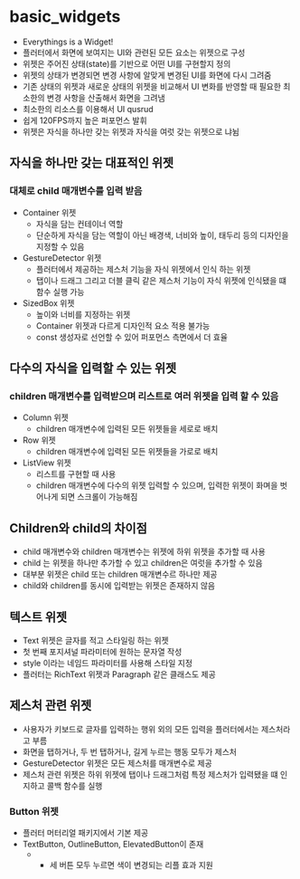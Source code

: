 # basic_widgets
- Everythings is a Widget!
- 플러터에서 화면에 보여지는 UI와 관련된 모든 요소는 위젯으로 구성
- 위젯은 주어진 상태(state)를 기반으로 어떤 UI를 구현할지 정의
- 위젯의 상태가 변경되면 변경 사항에 알맞게 변경된 UI를 화면에 다시 그려줌
- 기존 상태의 위젯과 새로운 상태의 위젯을 비교해서 UI 변화를 반영할 때 필요한 최소한의 변경 사항을 산출해서 화면을 그려냄
- 최소한의 리소스를 이용해서 UI qusrud
- 쉽게 120FPS까지 높은 퍼포먼스 발휘
- 위젯은 자식을 하나만 갖는 위젯과 자식을 여럿 갖는 위젯으로 냐뉨
## 자식을 하나만 갖는 대표적인 위젯
### 대체로 child 매개변수를 입력 받음
- Container 위젯 
  - 자식을 담는 컨테이너 역할
  - 단순하게 자식을 담는 역할이 아닌 배경색, 너비와 높이, 태두리 등의 디자인을 지정할 수 있음
- GestureDetector 위젯
  - 플러터에서 제공하는 제스처 기능을 자식 위젯에서 인식 하는 위젯
  - 탭이나 드래그 그리고 더블 클릭 같은 제스처 기능이 자식 위젯에 인식됐을 떄 함수 실행 가능
- SizedBox 위젯 
  - 높이와 너비를 지정하는 위젯
  - Container 위젯과 다르게 디자인적 요소 적용 불가능
  - const 생성자로 선언할 수 있어 퍼포먼스 측면에서 더 효율

## 다수의 자식을 입력할 수 있는 위젯
### children 매개변수를 입력받으며 리스트로 여러 위젯을 입력 할 수 있음
- Column 위젯 
  - children 매개변수에 입력된 모든 위젯들을 세로로 배치
- Row 위젯
  - children 매개변수에 입력된 모든 위젯들을 가로로 배치
- ListView 위젯
  - 리스트를 구현할 때 사용
  - children 매개변수에 다수의 위젯 입력할 수 있으며, 입력한 위젯이 화며을 벗어나게 되면 스크롤이 가능해짐


## Children와 child의 차이점
- child 매개변수와 children 매개변수는 위젯에 하위 위젯을 추가할 때 사용
- child 는 위젯을 하나만 추가할 수 있고 children은 여럿을 추가할 수 있음
- 대부분 위젯은 child 또는 children 매개변수르 하나만 제공
- child와 children를 동시에 입력받는 위젯은 존재하지 않음

## 텍스트 위젯
- Text 위젯은 글자를 적고 스타일링 하는 위젯
- 첫 번째 포지셔널 파라미터에 원하는 문자열 작성
- style 이라는 네임드 파라미터를 사용해 스타일 지정
- 플러터는 RichText 위젯과 Paragraph 같은 클래스도 제공

## 제스처 관련 위젯
- 사용자가 키보드로 글자를 입력하는 행위 외의 모든 입력을 플러터에서는 제스처라고 부름
- 화면을 탭하거나, 두 번 탭하거나, 길게 누르는 행동 모두가 제스처
- GestureDetector 위젯은 모든 제스처를 매개변수로 제공
- 제스처 관련 위젯은 하위 위젯에 탭이나 드래그처럼 특정 제스처가 입력됐을 떄 인지하고 콜백 함수를 실행

### Button 위젯
- 플러터 머터리얼 패키지에서 기본 제공
- TextButton, OutlineButton, ElevatedButton이 존재
  - - 세 버튼 모두 누르면 색이 변경되는 리플 효과 지원